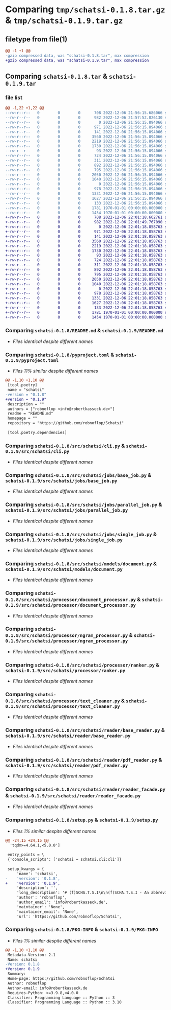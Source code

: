 # Comparing `tmp/schatsi-0.1.8.tar.gz` & `tmp/schatsi-0.1.9.tar.gz`

## filetype from file(1)

```diff
@@ -1 +1 @@
-gzip compressed data, was "schatsi-0.1.8.tar", max compression
+gzip compressed data, was "schatsi-0.1.9.tar", max compression
```

## Comparing `schatsi-0.1.8.tar` & `schatsi-0.1.9.tar`

### file list

```diff
@@ -1,22 +1,22 @@
--rw-r--r--   0        0        0      708 2022-12-06 21:56:15.686066 schatsi-0.1.8/README.md
--rw-r--r--   0        0        0      982 2022-12-06 21:57:52.826130 schatsi-0.1.8/pyproject.toml
--rw-r--r--   0        0        0        0 2022-12-06 21:56:15.894066 schatsi-0.1.8/src/schatsi/__init__.py
--rw-r--r--   0        0        0      971 2022-12-06 21:56:15.894066 schatsi-0.1.8/src/schatsi/cli.py
--rw-r--r--   0        0        0      141 2022-12-06 21:56:15.894066 schatsi-0.1.8/src/schatsi/jobs/__init__.py
--rw-r--r--   0        0        0     3560 2022-12-06 21:56:15.894066 schatsi-0.1.8/src/schatsi/jobs/base_job.py
--rw-r--r--   0        0        0     2219 2022-12-06 21:56:15.894066 schatsi-0.1.8/src/schatsi/jobs/parallel_job.py
--rw-r--r--   0        0        0     1730 2022-12-06 21:56:15.894066 schatsi-0.1.8/src/schatsi/jobs/single_job.py
--rw-r--r--   0        0        0       93 2022-12-06 21:56:15.894066 schatsi-0.1.8/src/schatsi/models/___init__.py
--rw-r--r--   0        0        0      724 2022-12-06 21:56:15.894066 schatsi-0.1.8/src/schatsi/models/document.py
--rw-r--r--   0        0        0      311 2022-12-06 21:56:15.894066 schatsi-0.1.8/src/schatsi/models/ranking.py
--rw-r--r--   0        0        0      892 2022-12-06 21:56:15.894066 schatsi-0.1.8/src/schatsi/processor/document_processor.py
--rw-r--r--   0        0        0      795 2022-12-06 21:56:15.894066 schatsi-0.1.8/src/schatsi/processor/ngram_processor.py
--rw-r--r--   0        0        0     2050 2022-12-06 21:56:15.894066 schatsi-0.1.8/src/schatsi/processor/ranker.py
--rw-r--r--   0        0        0     1040 2022-12-06 21:56:15.894066 schatsi-0.1.8/src/schatsi/processor/text_cleaner.py
--rw-r--r--   0        0        0        0 2022-12-06 21:56:15.894066 schatsi-0.1.8/src/schatsi/reader/__init__.py
--rw-r--r--   0        0        0      978 2022-12-06 21:56:15.894066 schatsi-0.1.8/src/schatsi/reader/base_reader.py
--rw-r--r--   0        0        0     1331 2022-12-06 21:56:15.894066 schatsi-0.1.8/src/schatsi/reader/pdf_reader.py
--rw-r--r--   0        0        0     1627 2022-12-06 21:56:15.894066 schatsi-0.1.8/src/schatsi/reader/reader_facade.py
--rw-r--r--   0        0        0      133 2022-12-06 21:56:15.894066 schatsi-0.1.8/src/schatsi/reader/reader_type.py
--rw-r--r--   0        0        0     1781 1970-01-01 00:00:00.000000 schatsi-0.1.8/setup.py
--rw-r--r--   0        0        0     1454 1970-01-01 00:00:00.000000 schatsi-0.1.8/PKG-INFO
+-rw-r--r--   0        0        0      708 2022-12-06 22:01:18.662761 schatsi-0.1.9/README.md
+-rw-r--r--   0        0        0      982 2022-12-06 22:01:49.767090 schatsi-0.1.9/pyproject.toml
+-rw-r--r--   0        0        0        0 2022-12-06 22:01:18.858763 schatsi-0.1.9/src/schatsi/__init__.py
+-rw-r--r--   0        0        0      971 2022-12-06 22:01:18.858763 schatsi-0.1.9/src/schatsi/cli.py
+-rw-r--r--   0        0        0      141 2022-12-06 22:01:18.858763 schatsi-0.1.9/src/schatsi/jobs/__init__.py
+-rw-r--r--   0        0        0     3560 2022-12-06 22:01:18.858763 schatsi-0.1.9/src/schatsi/jobs/base_job.py
+-rw-r--r--   0        0        0     2219 2022-12-06 22:01:18.858763 schatsi-0.1.9/src/schatsi/jobs/parallel_job.py
+-rw-r--r--   0        0        0     1730 2022-12-06 22:01:18.858763 schatsi-0.1.9/src/schatsi/jobs/single_job.py
+-rw-r--r--   0        0        0       93 2022-12-06 22:01:18.858763 schatsi-0.1.9/src/schatsi/models/___init__.py
+-rw-r--r--   0        0        0      724 2022-12-06 22:01:18.858763 schatsi-0.1.9/src/schatsi/models/document.py
+-rw-r--r--   0        0        0      311 2022-12-06 22:01:18.858763 schatsi-0.1.9/src/schatsi/models/ranking.py
+-rw-r--r--   0        0        0      892 2022-12-06 22:01:18.858763 schatsi-0.1.9/src/schatsi/processor/document_processor.py
+-rw-r--r--   0        0        0      795 2022-12-06 22:01:18.858763 schatsi-0.1.9/src/schatsi/processor/ngram_processor.py
+-rw-r--r--   0        0        0     2050 2022-12-06 22:01:18.858763 schatsi-0.1.9/src/schatsi/processor/ranker.py
+-rw-r--r--   0        0        0     1040 2022-12-06 22:01:18.858763 schatsi-0.1.9/src/schatsi/processor/text_cleaner.py
+-rw-r--r--   0        0        0        0 2022-12-06 22:01:18.858763 schatsi-0.1.9/src/schatsi/reader/__init__.py
+-rw-r--r--   0        0        0      978 2022-12-06 22:01:18.858763 schatsi-0.1.9/src/schatsi/reader/base_reader.py
+-rw-r--r--   0        0        0     1331 2022-12-06 22:01:18.858763 schatsi-0.1.9/src/schatsi/reader/pdf_reader.py
+-rw-r--r--   0        0        0     1627 2022-12-06 22:01:18.858763 schatsi-0.1.9/src/schatsi/reader/reader_facade.py
+-rw-r--r--   0        0        0      133 2022-12-06 22:01:18.858763 schatsi-0.1.9/src/schatsi/reader/reader_type.py
+-rw-r--r--   0        0        0     1781 1970-01-01 00:00:00.000000 schatsi-0.1.9/setup.py
+-rw-r--r--   0        0        0     1454 1970-01-01 00:00:00.000000 schatsi-0.1.9/PKG-INFO
```

### Comparing `schatsi-0.1.8/README.md` & `schatsi-0.1.9/README.md`

 * *Files identical despite different names*

### Comparing `schatsi-0.1.8/pyproject.toml` & `schatsi-0.1.9/pyproject.toml`

 * *Files 11% similar despite different names*

```diff
@@ -1,10 +1,10 @@
 [tool.poetry]
 name = "schatsi"
-version = "0.1.8"
+version = "0.1.9"
 description = ""
 authors = ["robnoflop <info@robertkasseck.de>"]
 readme = "README.md"
 homepage = ""
 repository = "https://github.com/robnoflop/Schatsi"
 
 [tool.poetry.dependencies]
```

### Comparing `schatsi-0.1.8/src/schatsi/cli.py` & `schatsi-0.1.9/src/schatsi/cli.py`

 * *Files identical despite different names*

### Comparing `schatsi-0.1.8/src/schatsi/jobs/base_job.py` & `schatsi-0.1.9/src/schatsi/jobs/base_job.py`

 * *Files identical despite different names*

### Comparing `schatsi-0.1.8/src/schatsi/jobs/parallel_job.py` & `schatsi-0.1.9/src/schatsi/jobs/parallel_job.py`

 * *Files identical despite different names*

### Comparing `schatsi-0.1.8/src/schatsi/jobs/single_job.py` & `schatsi-0.1.9/src/schatsi/jobs/single_job.py`

 * *Files identical despite different names*

### Comparing `schatsi-0.1.8/src/schatsi/models/document.py` & `schatsi-0.1.9/src/schatsi/models/document.py`

 * *Files identical despite different names*

### Comparing `schatsi-0.1.8/src/schatsi/processor/document_processor.py` & `schatsi-0.1.9/src/schatsi/processor/document_processor.py`

 * *Files identical despite different names*

### Comparing `schatsi-0.1.8/src/schatsi/processor/ngram_processor.py` & `schatsi-0.1.9/src/schatsi/processor/ngram_processor.py`

 * *Files identical despite different names*

### Comparing `schatsi-0.1.8/src/schatsi/processor/ranker.py` & `schatsi-0.1.9/src/schatsi/processor/ranker.py`

 * *Files identical despite different names*

### Comparing `schatsi-0.1.8/src/schatsi/processor/text_cleaner.py` & `schatsi-0.1.9/src/schatsi/processor/text_cleaner.py`

 * *Files identical despite different names*

### Comparing `schatsi-0.1.8/src/schatsi/reader/base_reader.py` & `schatsi-0.1.9/src/schatsi/reader/base_reader.py`

 * *Files identical despite different names*

### Comparing `schatsi-0.1.8/src/schatsi/reader/pdf_reader.py` & `schatsi-0.1.9/src/schatsi/reader/pdf_reader.py`

 * *Files identical despite different names*

### Comparing `schatsi-0.1.8/src/schatsi/reader/reader_facade.py` & `schatsi-0.1.9/src/schatsi/reader/reader_facade.py`

 * *Files identical despite different names*

### Comparing `schatsi-0.1.8/setup.py` & `schatsi-0.1.9/setup.py`

 * *Files 1% similar despite different names*

```diff
@@ -24,15 +24,15 @@
  'tqdm>=4.64.1,<5.0.0']
 
 entry_points = \
 {'console_scripts': ['schatsi = schatsi.cli:cli']}
 
 setup_kwargs = {
     'name': 'schatsi',
-    'version': '0.1.8',
+    'version': '0.1.9',
     'description': '',
     'long_description': '# (f)SCHA.T.S.I\n\n(f)SCHA.T.S.I - An abbreviation for \'**f**aster **SCH**eduling *A*lgorithm for **T**ext **S**each **I**ntelligence\'.\n\n\n## Getting Started\nhttps://python-poetry.org/\npip install poetry  \npoetry install  \n\nGenerate documentation\n----------------------\n\nTheme documentation: https://sphinx-rtd-theme.readthedocs.io/en/stable/index.html\napidoc documentation: https://www.sphinx-doc.org/en/master/man/sphinx-apidoc.html\n\n\nos.environ["SPHINX_APIDOC_OPTIONS"]="members,show-inheritance"\n\nWindows\n\n```shell\ncd docs\nsphinx-apidoc -lfM -d 0 -o drg_analytic/ ../src/drg_analytic\n.\\make.bat html\n```\n\nMac/Linux\n\n```shell\ncd docs\nsphinx-apidoc -lfM -d 0 -o drg_analytic/ ../src/drg_analytic\nmake html\n```',
     'author': 'robnoflop',
     'author_email': 'info@robertkasseck.de',
     'maintainer': 'None',
     'maintainer_email': 'None',
     'url': 'https://github.com/robnoflop/Schatsi',
```

### Comparing `schatsi-0.1.8/PKG-INFO` & `schatsi-0.1.9/PKG-INFO`

 * *Files 1% similar despite different names*

```diff
@@ -1,10 +1,10 @@
 Metadata-Version: 2.1
 Name: schatsi
-Version: 0.1.8
+Version: 0.1.9
 Summary: 
 Home-page: https://github.com/robnoflop/Schatsi
 Author: robnoflop
 Author-email: info@robertkasseck.de
 Requires-Python: >=3.9.8,<4.0.0
 Classifier: Programming Language :: Python :: 3
 Classifier: Programming Language :: Python :: 3.10
```

